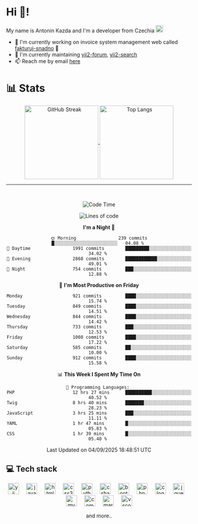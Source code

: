 # Hi 👋!
My name is Antonin Kazda and I'm a developer from Czechia <img src="https://openmoji.org/data/color/svg/1F1E8-1F1FF.svg" width="20px" alt="Czech flag">

- 🔨 I'm currently working on invoice system management web called [fakturuj-snadno](https://fakturuj-snadno.cz) 📑
- 🧰 I'm currently maintaining [yii2-forum](https://github.com/2rats/yii2-forum), [yii2-search](https://github.com/kazda01/yii2-search)
- 📫 Reach me by email [here](mailto:antoninkazda@seznam.cz)

# 📊 Stats

<div align="center">
  
  <a href="[https://github.com/anuraghazra/github-readme-stats](https://git.io/streak-stats)">
    <img alt="GitHub Streak" height=200 align="center" src="https://github-readme-streak-stats-eight.vercel.app/?user=kazda01&theme=dark" />
  </a>
  
  <a href="https://github.com/anuraghazra/convoychat">
    <img alt="Top Langs" height=200 align="center" src="https://github-readme-stats-seven-lime-78.vercel.app/api/top-langs/?username=kazda01&layout=compact&theme=dark&hide=Shell,Batchfile,Awk,HTML,Swig,c%2B%2B,Lua" />
  </a>
  
</div>

---

<br>

<div align="center">
  
<!--START_SECTION:waka-->
![Code Time](http://img.shields.io/badge/Code%20Time-1%2C517%20hrs%2032%20mins-blue)

![Lines of code](https://img.shields.io/badge/From%20Hello%20World%20I%27ve%20Written-1.7%20million%20lines%20of%20code-blue)

**I'm a Night 🦉** 

```text
🌞 Morning                239 commits         █░░░░░░░░░░░░░░░░░░░░░░░░   04.08 % 
🌆 Daytime                1991 commits        █████████░░░░░░░░░░░░░░░░   34.02 % 
🌃 Evening                2868 commits        ████████████░░░░░░░░░░░░░   49.01 % 
🌙 Night                  754 commits         ███░░░░░░░░░░░░░░░░░░░░░░   12.88 % 
```
📅 **I'm Most Productive on Friday** 

```text
Monday                   921 commits         ████░░░░░░░░░░░░░░░░░░░░░   15.74 % 
Tuesday                  849 commits         ████░░░░░░░░░░░░░░░░░░░░░   14.51 % 
Wednesday                844 commits         ████░░░░░░░░░░░░░░░░░░░░░   14.42 % 
Thursday                 733 commits         ███░░░░░░░░░░░░░░░░░░░░░░   12.53 % 
Friday                   1008 commits        ████░░░░░░░░░░░░░░░░░░░░░   17.22 % 
Saturday                 585 commits         ██░░░░░░░░░░░░░░░░░░░░░░░   10.00 % 
Sunday                   912 commits         ████░░░░░░░░░░░░░░░░░░░░░   15.58 % 
```


📊 **This Week I Spent My Time On** 

```text
💬 Programming Languages: 
PHP                      12 hrs 27 mins      ██████████░░░░░░░░░░░░░░░   40.52 % 
Twig                     8 hrs 40 mins       ███████░░░░░░░░░░░░░░░░░░   28.23 % 
JavaScript               3 hrs 25 mins       ███░░░░░░░░░░░░░░░░░░░░░░   11.11 % 
YAML                     1 hr 47 mins        █░░░░░░░░░░░░░░░░░░░░░░░░   05.83 % 
CSS                      1 hr 39 mins        █░░░░░░░░░░░░░░░░░░░░░░░░   05.40 % 
```


 Last Updated on 04/09/2025 18:48:51 UTC
<!--END_SECTION:waka-->

</div>

## 💻 Tech stack
<div align="center">
  <img src="https://cdn.jsdelivr.net/gh/devicons/devicon/icons/yii/yii-original.svg" height="30" alt="yii logo"  />
  <img width="12" />
  <img src="https://cdn.jsdelivr.net/gh/devicons/devicon/icons/javascript/javascript-original.svg" height="30" alt="javascript logo"  />
  <img width="12" />
  <img src="https://cdn.jsdelivr.net/gh/devicons/devicon/icons/html5/html5-original.svg" height="30" alt="html5 logo"  />
  <img width="12" />
  <img src="https://cdn.jsdelivr.net/gh/devicons/devicon/icons/css3/css3-original.svg" height="30" alt="css3 logo"  />
  <img width="12" />
  <img src="https://cdn.jsdelivr.net/gh/devicons/devicon/icons/python/python-original.svg" height="30" alt="python logo"  />
  <img width="12" />
  <img src="https://cdn.jsdelivr.net/gh/devicons/devicon/icons/csharp/csharp-original.svg" height="30" alt="csharp logo"  />
  <img width="12" />
  <img src="https://cdn.jsdelivr.net/gh/devicons/devicon/icons/bootstrap/bootstrap-original.svg" height="30" alt="bootstrap logo"  />
  <img width="12" />
  <img src="https://cdn.jsdelivr.net/gh/devicons/devicon/icons/php/php-original.svg" height="30" alt="php logo"  />
  <img width="12" />
  <img src="https://cdn.jsdelivr.net/gh/devicons/devicon/icons/c/c-original.svg" height="30" alt="c logo"  />
  <img width="12" />
  <img src="https://cdn.jsdelivr.net/gh/devicons/devicon/icons/jquery/jquery-original.svg" height="30" alt="jquery logo"  />
  <img width="12" />
  <img src="https://cdn.jsdelivr.net/gh/devicons/devicon/icons/mysql/mysql-original.svg" height="30" alt="mysql logo"  />
  <img width="12" />
  <img src="https://cdn.jsdelivr.net/gh/devicons/devicon/icons/composer/composer-original.svg" height="30" alt="composer logo"  />
  <img width="12" />
  <img src="https://cdn.jsdelivr.net/gh/devicons/devicon/icons/markdown/markdown-original.svg" height="30" alt="markdown logo"  />
  <img width="12" />
  <img src="https://cdn.jsdelivr.net/gh/devicons/devicon/icons/vscode/vscode-original.svg" height="30" alt="vscode logo"  />

  and more..
  
</div>

